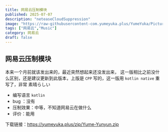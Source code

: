 ```yaml
---
title: 网易云压制模块
published: 2025-07-07
description: "neteaseCloudSuppression"
image: "https://raw-githubusercontent-com.yumeyuka.plus/YumeYuka/PictureBed/Yume/2025/07/1751824446890.webp"
tags: ["网易云","Music"]
category: 网易云
draft: false
---
```


## 网易云压制模块

本来一个月前就该发出来的，最近突然想起来还没发出来，
这一版相比之前没什么区别，还是建议更新到此版本，上版是 `CPP` 写的，这一版用 `kotlin native` 重写了，非常 素晴らしい

- 编写语言 `kotlin`
- bug ：没有
- 压制效果：中等，不知道网易云在做什么
- 评价：能用

下载链接：https://yumeyuka.plus/zip/Yume-Yunyun.zip
